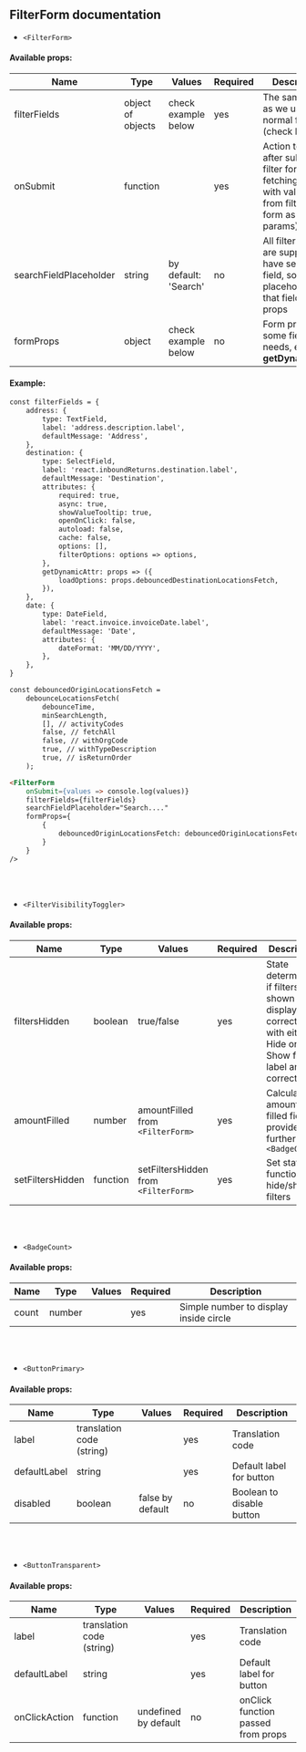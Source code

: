 ## FilterForm documentation
* `<FilterForm>`
#### Available props:
| Name                   | Type              | Values               | Required | Description                                                                                                 |   
|------------------------|-------------------|----------------------|----------|-------------------------------------------------------------------------------------------------------------|
| filterFields           | object of objects | check example below  | yes      | The same type as we use for<br/>normal forms (check below)                                                  | 
| onSubmit               | function          |                      | yes      | Action to trigger after submiting filter form (e.g. fetching data with values from filter's form as params) | 
| searchFieldPlaceholder | string            | by default: 'Search' | no       | All filter forms are supposed to have search field, so provide placeholder for that field as props          |
| formProps              | object            | check example below  | no       | Form props for some fields' needs, e.g. **getDynamicAttr**                                                  | 

#### Example:
````md
const filterFields = {
    address: {
        type: TextField,
        label: 'address.description.label',
        defaultMessage: 'Address',
    },
    destination: {
        type: SelectField,
        label: 'react.inboundReturns.destination.label',
        defaultMessage: 'Destination',
        attributes: {
            required: true,
            async: true,
            showValueTooltip: true,
            openOnClick: false,
            autoload: false,
            cache: false,
            options: [],
            filterOptions: options => options,
        },
        getDynamicAttr: props => ({
            loadOptions: props.debouncedDestinationLocationsFetch,
        }),
    },
    date: {
        type: DateField,
        label: 'react.invoice.invoiceDate.label',
        defaultMessage: 'Date',
        attributes: {
            dateFormat: 'MM/DD/YYYY',
        },
    },
}

const debouncedOriginLocationsFetch =
    debounceLocationsFetch(
        debounceTime,
        minSearchLength,
        [], // activityCodes
        false, // fetchAll
        false, // withOrgCode
        true, // withTypeDescription
        true, // isReturnOrder
    );   

<FilterForm
    onSubmit={values => console.log(values)}
    filterFields={filterFields}
    searchFieldPlaceholder="Search...."
    formProps={
        {
            debouncedOriginLocationsFetch: debouncedOriginLocationsFetch, 
        }
    }
/>
````


<br>
<br>

* `<FilterVisibilityToggler>`
#### Available props:
| Name             | Type     | Values                              | Required | Description                                                                                                           |   
|------------------|----------|-------------------------------------|----------|-----------------------------------------------------------------------------------------------------------------------|
| filtersHidden    | boolean  | true/false                          | yes      | State determining if filters are shown to display correct div with either Hide or Show filters label and correct icon | 
| amountFilled     | number   | amountFilled from `<FilterForm>`    | yes      | Calculated amount of filled fields provided further to `<BadgeCount>`                                                 | 
| setFiltersHidden | function | setFiltersHidden from `<FilterForm>` | yes      | Set state function to hide/show filters                                                                               |

<br>
<br>

* `<BadgeCount>`
#### Available props:
| Name  | Type   | Values | Required | Description                            |   
|-------|--------|--------|----------|----------------------------------------|
| count | number |        | yes      | Simple number to display inside circle | 



<br><br>
* `<ButtonPrimary>`
#### Available props:
| Name         | Type                      | Values           | Required | Description               |   
|--------------|---------------------------|------------------|----------|---------------------------|
| label        | translation code (string) |                  | yes      | Translation code          | 
| defaultLabel | string                    |                  | yes      | Default label for button  | 
| disabled     | boolean                   | false by default | no       | Boolean to disable button | 

<br><br>
* `<ButtonTransparent>`
#### Available props:
| Name          | Type                      | Values               | Required | Description                        |   
|---------------|---------------------------|----------------------|----------|------------------------------------|
| label         | translation code (string) |                      | yes      | Translation code                   | 
| defaultLabel  | string                    |                      | yes      | Default label for button           | 
| onClickAction | function                  | undefined by default | no       | onClick function passed from props | 
